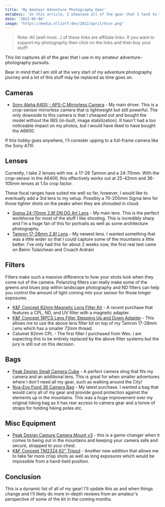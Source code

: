```yaml
---
title: 'My Amateur Adventure Photography Gear'
metaDesc: 'In this article, I showcase all of the gear that I tend to take on various adventures with me'
date: '2022-05-04'
image: "https://media.elliotf.dev/2022/april/hvar.png"
---
```


> Note: All (well most...) of these links are affiliate links. If you want to support my photography then click on the links and then buy your stuff! 

This list captures all of the gear that I use in my amateur adventure-photography pursuits. 

Bear in mind that I am still at the very start of my adventure photography journey and a lot of this stuff may be replaced as time goes on. 

## Cameras

* [Sony Alpha 6400 - APS-C Mirrorless Camera](https://geni.us/AIZQVL)  - My main driver. This is a crop-sensor mirrorless camera that is lightweight but still powerful. The only downside to this camera is that I cheaped out and bought the model without the IBIS (in-built, image stabilization). It hasn't had a too noticeable impact on my photos, but I would have liked to have bought the A6600. 

If this hobby goes anywhere, I'll consider upping to a full-frame camera like the Sony A7III.

## Lenses

Currently, I take 2 lenses with me. a 17-28 Tamron and a 24-70mm. With the crop-sensor in the A6400, this effectively works out at 25-42mm and 36-105mm lenses at 1.5x crop factor.

These focal ranges have suited me well so far, however, I would like to eventually add a 3rd lens to my setup. Possibly a 70-200mm Sigma lens for those tighter shots on the peaks when they are shrouded in cloud.

* [Sigma 24-70mm 2.8f DN DG Art Lens](https://geni.us/dPmWg6) - My main lens. This is the perfect workhorse for most of the stuff I like shooting.  This is incredibly sharp and I'm a huge fan of this for portraits as well as some architecture photography.
* [Tamron 17-28mm 2.8f Lens](https://geni.us/KBtO)  - My newest lens. I wanted something that was a little wider so that I could capture some of the mountains a little better. I've only had this for about 2 weeks now, the first real test came on Beinn Tulaichean and Cruach Ardrain

## Filters

Filters make such a massive difference to how your shots look when they come out of the camera. Polarizing filters can really make some of the greens and blues pop within landscape photography and ND filters can help you control the amount of light coming into your sensor for those longer exposures.

* [K&F Concept 82mm Magnetic Lens Filter Kit](https://geni.us/s7Bkq) - A recent purchase that features a CPL, ND, and UV filter with a magnetic adapter. 
* [K&F Concept 18PCS Lens Filter Stepping Up and Down Adapter](https://geni.us/tBvLy) - This allows me to use the above lens filter kit on top of my Tamron 17-28mm Lens which has a smaller 72mm thread.
* Calumet 82mm CPL - The first filter I purchased from Wex. I am expecting this to be entirely replaced by the above filter systems but the jury is still out on this decision.

## Bags

* [Peak Design Small Camera Cube](https://geni.us/qKALl) - A perfect camera sling that fits my camera and an additional lens. This is great for when smaller adventures where I don't need all my gear, such as walking around the City!
* [Nya-Evo Fjord 36 Camera Bag](https://nya-evo.eu/collections/all-products/products/fjord-36-with-rci-unit) - My latest purchase. I wanted a bag that would carry all of my gear and provide good protection against the elements up in the mountains. This was a huge improvement over my original hiking bag as it has rear access to camera gear and a tonne of straps for holding hiking poles etc.

## Misc Equipment

* [Peak Design Capture Camera Mount v3](https://geni.us/dD6Vx) - this is a game-changer when it comes to being out in the mountains and keeping your camera safe and secure, strapped to your chest. 
* [K&F Concept TM2324 62" Tripod](https://geni.us/plaWJKp) - Another new addition that allows me to take far more crisp shots as well as long exposures which would be impossible from a hand-held position.

## Conclusion

This is a dynamic list of all of my gear! I'll update this as and when things change and I'll likely do more in-depth reviews from an amateur's perspective of some of the kit in the coming months.